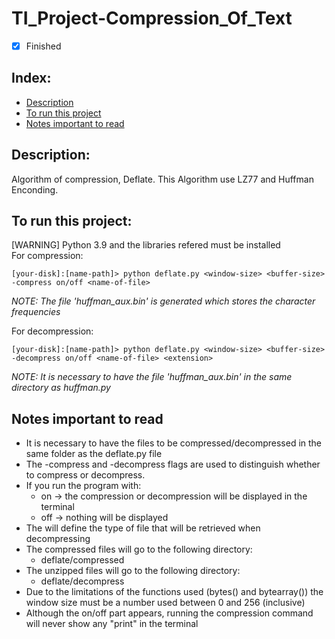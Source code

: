 # TI_Project-Compression_Of_Text

- [x] Finished

## Index:
- [Description](#description)
- [To run this project](#to-run-this-project)
- [Notes important to read](#notes-important-to-read)

## Description:
Algorithm of compression, Deflate. This Algorithm use LZ77 and Huffman Enconding.

## To run this project:
[WARNING] Python 3.9 and the libraries refered must be installed <br>
For compression:<br>
```shellscript
[your-disk]:[name-path]> python deflate.py <window-size> <buffer-size> -compress on/off <name-of-file>
```
*NOTE: The file 'huffman_aux.bin' is generated which stores the character frequencies*

For decompression:<br>
```shellscript
[your-disk]:[name-path]> python deflate.py <window-size> <buffer-size> -decompress on/off <name-of-file> <extension>
```
*NOTE: It is necessary to have the file 'huffman_aux.bin' in the same directory as huffman.py*

## Notes important to read
- It is necessary to have the files to be compressed/decompressed in the same folder as the deflate.py file 
- The -compress and -decompress flags are used to distinguish whether to compress or decompress.
- If you run the program with:<br>
     + on -> the compression or decompression will be displayed in the terminal<br>
     + off -> nothing will be displayed
- The <extension> will define the type of file that will be retrieved when decompressing
- The compressed files will go to the following directory:<br>
     + deflate/compressed
- The unzipped files will go to the following directory:<br>
     + deflate/decompress 
- Due to the limitations of the functions used (bytes() and bytearray()) the window size must be a number used between 0 and 256 (inclusive)
- Although the on/off part appears, running the compression command will never show any "print" in the terminal 
